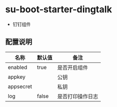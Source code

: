# su-boot-starter-dingtalk

- 钉钉组件


## 配置说明

| 名称        | 默认值   | 备注       |
|-----------|-------|----------|
| enabled   | true  | 是否开启组件   |
| appkey    |       | 公钥       |
| appsecret |       | 私钥       |
| log       | false | 是否打印操作日志 |

